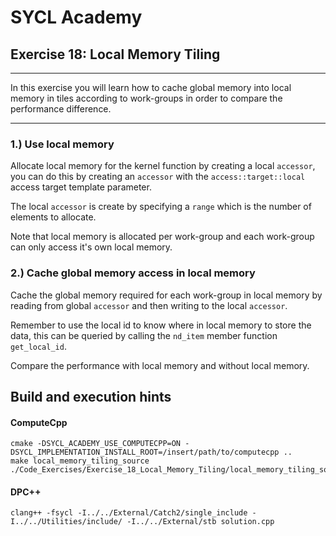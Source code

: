 # SYCL Academy

## Exercise 18: Local Memory Tiling
---

In this exercise you will learn how to cache global memory into local memory in
tiles according to work-groups in order to compare the performance difference. 

---

### 1.) Use local memory

Allocate local memory for the kernel function by creating a local `accessor`,
you can do this by creating an `accessor` with the `access::target::local`
access target template parameter.

The local `accessor` is create by specifying a `range` which is the number of
elements to allocate.

Note that local memory is allocated per work-group and each work-group can only
access it's own local memory.

### 2.) Cache global memory access in local memory

Cache the global memory required for each work-group in local memory by reading
from global `accessor` and then writing to the local `accessor`.

Remember to use the local id to know where in local memory to store the data,
this can be queried by calling the `nd_item` member function `get_local_id`.

Compare the performance with local memory and without local memory.

## Build and execution hints
#### ComputeCpp
```
cmake -DSYCL_ACADEMY_USE_COMPUTECPP=ON -DSYCL_IMPLEMENTATION_INSTALL_ROOT=/insert/path/to/computecpp ..
make local_memory_tiling_source
./Code_Exercises/Exercise_18_Local_Memory_Tiling/local_memory_tiling_source
```
#### DPC++
```
clang++ -fsycl -I../../External/Catch2/single_include -I../../Utilities/include/ -I../../External/stb solution.cpp
```
